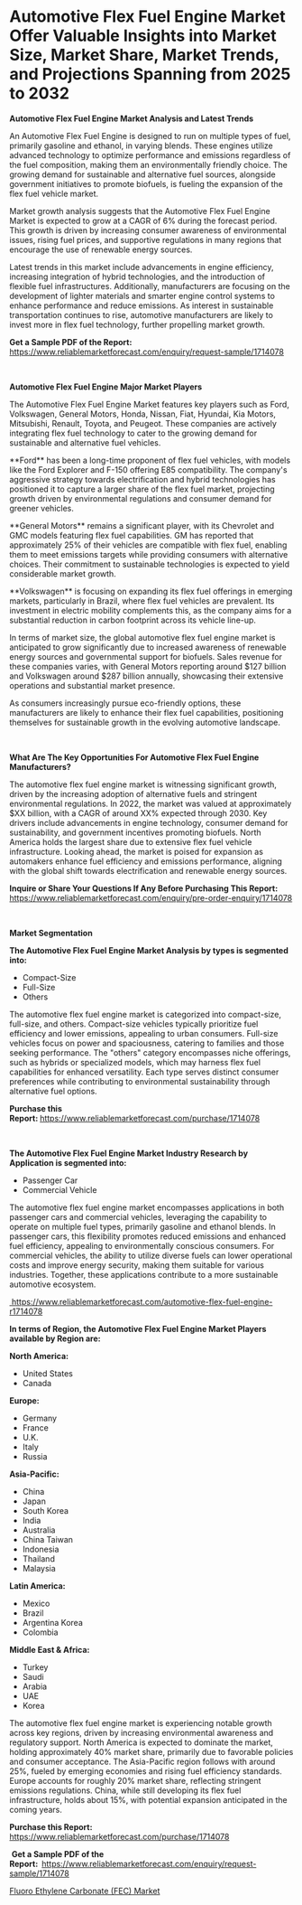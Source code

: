 <p><h1>Automotive Flex Fuel Engine Market Offer Valuable Insights into Market Size, Market Share, Market Trends, and Projections Spanning from 2025 to 2032</h1></p><p><strong>Automotive Flex Fuel Engine Market Analysis and Latest Trends</strong></p>
<p><p>An Automotive Flex Fuel Engine is designed to run on multiple types of fuel, primarily gasoline and ethanol, in varying blends. These engines utilize advanced technology to optimize performance and emissions regardless of the fuel composition, making them an environmentally friendly choice. The growing demand for sustainable and alternative fuel sources, alongside government initiatives to promote biofuels, is fueling the expansion of the flex fuel vehicle market.</p><p>Market growth analysis suggests that the Automotive Flex Fuel Engine Market is expected to grow at a CAGR of 6% during the forecast period. This growth is driven by increasing consumer awareness of environmental issues, rising fuel prices, and supportive regulations in many regions that encourage the use of renewable energy sources. </p><p>Latest trends in this market include advancements in engine efficiency, increasing integration of hybrid technologies, and the introduction of flexible fuel infrastructures. Additionally, manufacturers are focusing on the development of lighter materials and smarter engine control systems to enhance performance and reduce emissions. As interest in sustainable transportation continues to rise, automotive manufacturers are likely to invest more in flex fuel technology, further propelling market growth.</p></p>
<p><strong>Get a Sample PDF of the Report:&nbsp;</strong> <a href="https://www.reliablemarketforecast.com/enquiry/request-sample/1714078?utm_campaign=2993&utm_medium=2&utm_source=Github&utm_content=ia&utm_term=28032025&utm_id=automotive-flex-fuel-engine">https://www.reliablemarketforecast.com/enquiry/request-sample/1714078</a></p>
<p>&nbsp;</p>
<p><strong>Automotive Flex Fuel Engine Major Market Players</strong></p>
<p><p>The Automotive Flex Fuel Engine Market features key players such as Ford, Volkswagen, General Motors, Honda, Nissan, Fiat, Hyundai, Kia Motors, Mitsubishi, Renault, Toyota, and Peugeot. These companies are actively integrating flex fuel technology to cater to the growing demand for sustainable and alternative fuel vehicles.</p><p>**Ford** has been a long-time proponent of flex fuel vehicles, with models like the Ford Explorer and F-150 offering E85 compatibility. The company's aggressive strategy towards electrification and hybrid technologies has positioned it to capture a larger share of the flex fuel market, projecting growth driven by environmental regulations and consumer demand for greener vehicles.</p><p>**General Motors** remains a significant player, with its Chevrolet and GMC models featuring flex fuel capabilities. GM has reported that approximately 25% of their vehicles are compatible with flex fuel, enabling them to meet emissions targets while providing consumers with alternative choices. Their commitment to sustainable technologies is expected to yield considerable market growth.</p><p>**Volkswagen** is focusing on expanding its flex fuel offerings in emerging markets, particularly in Brazil, where flex fuel vehicles are prevalent. Its investment in electric mobility complements this, as the company aims for a substantial reduction in carbon footprint across its vehicle line-up. </p><p>In terms of market size, the global automotive flex fuel engine market is anticipated to grow significantly due to increased awareness of renewable energy sources and governmental support for biofuels. Sales revenue for these companies varies, with General Motors reporting around $127 billion and Volkswagen around $287 billion annually, showcasing their extensive operations and substantial market presence.</p><p>As consumers increasingly pursue eco-friendly options, these manufacturers are likely to enhance their flex fuel capabilities, positioning themselves for sustainable growth in the evolving automotive landscape.</p></p>
<p>&nbsp;</p>
<p><strong>What Are The Key Opportunities For Automotive Flex Fuel Engine Manufacturers?</strong></p>
<p><p>The automotive flex fuel engine market is witnessing significant growth, driven by the increasing adoption of alternative fuels and stringent environmental regulations. In 2022, the market was valued at approximately $XX billion, with a CAGR of around XX% expected through 2030. Key drivers include advancements in engine technology, consumer demand for sustainability, and government incentives promoting biofuels. North America holds the largest share due to extensive flex fuel vehicle infrastructure. Looking ahead, the market is poised for expansion as automakers enhance fuel efficiency and emissions performance, aligning with the global shift towards electrification and renewable energy sources.</p></p>
<p><strong>Inquire or Share Your Questions If Any Before Purchasing This Report:</strong> <a href="https://www.reliablemarketforecast.com/enquiry/pre-order-enquiry/1714078?utm_campaign=2993&utm_medium=2&utm_source=Github&utm_content=ia&utm_term=28032025&utm_id=automotive-flex-fuel-engine">https://www.reliablemarketforecast.com/enquiry/pre-order-enquiry/1714078</a></p>
<p>&nbsp;</p>
<p><strong>Market Segmentation</strong></p>
<p><strong>The Automotive Flex Fuel Engine Market Analysis by types is segmented into:</strong></p>
<p><ul><li>Compact-Size</li><li>Full-Size</li><li>Others</li></ul></p>
<p><p>The automotive flex fuel engine market is categorized into compact-size, full-size, and others. Compact-size vehicles typically prioritize fuel efficiency and lower emissions, appealing to urban consumers. Full-size vehicles focus on power and spaciousness, catering to families and those seeking performance. The "others" category encompasses niche offerings, such as hybrids or specialized models, which may harness flex fuel capabilities for enhanced versatility. Each type serves distinct consumer preferences while contributing to environmental sustainability through alternative fuel options.</p></p>
<p><strong>Purchase this Report:&nbsp;</strong><a href="https://www.reliablemarketforecast.com/purchase/1714078?utm_campaign=2993&utm_medium=2&utm_source=Github&utm_content=ia&utm_term=28032025&utm_id=automotive-flex-fuel-engine">https://www.reliablemarketforecast.com/purchase/1714078</a></p>
<p>&nbsp;</p>
<p><strong>The Automotive Flex Fuel Engine Market Industry Research by Application is segmented into:</strong></p>
<p><ul><li>Passenger Car</li><li>Commercial Vehicle</li></ul></p>
<p><p>The automotive flex fuel engine market encompasses applications in both passenger cars and commercial vehicles, leveraging the capability to operate on multiple fuel types, primarily gasoline and ethanol blends. In passenger cars, this flexibility promotes reduced emissions and enhanced fuel efficiency, appealing to environmentally conscious consumers. For commercial vehicles, the ability to utilize diverse fuels can lower operational costs and improve energy security, making them suitable for various industries. Together, these applications contribute to a more sustainable automotive ecosystem.</p></p>
<p><a href="https://www.reliablemarketforecast.com/automotive-flex-fuel-engine-r1714078?utm_campaign=2993&utm_medium=2&utm_source=Github&utm_content=ia&utm_term=28032025&utm_id=automotive-flex-fuel-engine">&nbsp;https://www.reliablemarketforecast.com/automotive-flex-fuel-engine-r1714078</a></p>
<p><strong>In terms of Region, the Automotive Flex Fuel Engine Market Players available by Region are:</strong></p>
<p>
    <p> <strong> North America: </strong>
        <ul>
            <li>United States</li>
            <li>Canada</li>
        </ul>
        </p> 
    <p> <strong> Europe: </strong>
        <ul>
            <li>Germany</li>
            <li>France</li>
            <li>U.K.</li>
            <li>Italy</li>
            <li>Russia</li>
        </ul>
        </p> 
    <p> <strong> Asia-Pacific: </strong>
        <ul>
            <li>China</li>
            <li>Japan</li>
            <li>South Korea</li>
            <li>India</li>
            <li>Australia</li>
            <li>China Taiwan</li>
            <li>Indonesia</li>
            <li>Thailand</li>
            <li>Malaysia</li>
        </ul>
        </p> 
    <p> <strong> Latin America: </strong>
        <ul>
            <li>Mexico</li>
            <li>Brazil</li>
            <li>Argentina Korea</li>
            <li>Colombia</li>
        </ul>
        </p> 
    <p> <strong> Middle East & Africa: </strong>
        <ul>
            <li>Turkey</li>
            <li>Saudi</li>
            <li>Arabia</li>
            <li>UAE</li>
            <li>Korea</li>
        </ul>
    </p>
    </p>
<p><p>The automotive flex fuel engine market is experiencing notable growth across key regions, driven by increasing environmental awareness and regulatory support. North America is expected to dominate the market, holding approximately 40% market share, primarily due to favorable policies and consumer acceptance. The Asia-Pacific region follows with around 25%, fueled by emerging economies and rising fuel efficiency standards. Europe accounts for roughly 20% market share, reflecting stringent emissions regulations. China, while still developing its flex fuel infrastructure, holds about 15%, with potential expansion anticipated in the coming years.</p></p>
<p><strong>Purchase this Report: </strong><a href="https://www.reliablemarketforecast.com/purchase/1714078?utm_campaign=2993&utm_medium=2&utm_source=Github&utm_content=ia&utm_term=28032025&utm_id=automotive-flex-fuel-engine">https://www.reliablemarketforecast.com/purchase/1714078</a></p>
<p>&nbsp;<strong>Get a Sample PDF of the Report:&nbsp;&nbsp;</strong><a href="https://www.reliablemarketforecast.com/enquiry/request-sample/1714078?utm_campaign=2993&utm_medium=2&utm_source=Github&utm_content=ia&utm_term=28032025&utm_id=automotive-flex-fuel-engine">https://www.reliablemarketforecast.com/enquiry/request-sample/1714078</a></p>
<p><strong></strong></p>
<p><p><a href="https://github.com/xtysizov/Market-Research-Report-List-1/blob/main/fluoro-ethylene-carbonate-fec-market.md?utm_campaign=2993&utm_medium=2&utm_source=Github&utm_content=ia&utm_term=28032025&utm_id=automotive-flex-fuel-engine">Fluoro Ethylene Carbonate (FEC) Market</a></p></p>